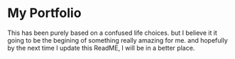 # My Portfolio 

This has been purely based on a confused life choices. but I believe it it going to be the begining of something really amazing for me. and hopefully by the next time I update this ReadME, I will be in a better place. 


